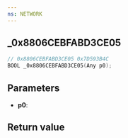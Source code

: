 ```yaml
---
ns: NETWORK
---
```

## _0x8806CEBFABD3CE05

```c
// 0x8806CEBFABD3CE05 0x7D593B4C
BOOL _0x8806CEBFABD3CE05(Any p0);
```


## Parameters
* **p0**: 

## Return value
